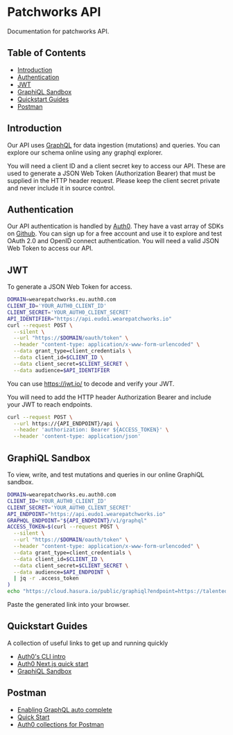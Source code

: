 # Patchworks API

Documentation for patchworks API.

## Table of Contents

- [Introduction](#introduction)
- [Authentication](#quickstart)
- [JWT](#jwt)
- [GraphiQL Sandbox](#graphiql-sandbox)
- [Quickstart Guides](#quickstart-guides)
- [Postman](#postman)

## Introduction

Our API uses [GraphQL](https://graphql.org/) for data ingestion (mutations) and queries. You can explore our schema online using any graphql explorer.

You will need a client ID and a client secret key to access our API. These are used to generate a JSON Web Token (Authorization Bearer) that must be supplied in the HTTP header request. Please keep the client secret private and never include it in source control.

## Authentication

Our API authentication is handled by [Auth0](https://auth0.com/). They have a vast array of SDKs on [Github](https://github.com/auth0). You can sign up for a free account and use it to explore and test OAuth 2.0 and OpenID connect authentication. You will need a valid JSON Web Token to access our API.

## JWT

To generate a JSON Web Token for access.

```bash
DOMAIN=wearepatchworks.eu.auth0.com
CLIENT_ID='YOUR_AUTH0_CLIENT_ID'
CLIENT_SECRET='YOUR_AUTH0_CLIENT_SECRET'
API_IDENTIFIER="https://api.eudo1.wearepatchworks.io"
curl --request POST \
  --silent \
  --url "https://$DOMAIN/oauth/token" \
  --header "content-type: application/x-www-form-urlencoded" \
  --data grant_type=client_credentials \
  --data client_id=$CLIENT_ID \
  --data client_secret=$CLIENT_SECRET \
  --data audience=$API_IDENTIFIER
```

You can use https://jwt.io/ to decode and verify your JWT.

You will need to add the HTTP header Authorization Bearer and include your JWT to reach endpoints.

```bash
curl --request POST \
  --url https://{API_ENDPOINT}/api \
  --header 'authorization: Bearer ${ACCESS_TOKEN}' \
  --header 'content-type: application/json'
```

## GraphiQL Sandbox

To view, write, and test mutations and queries in our online GraphiQL sandbox.

```bash
DOMAIN=wearepatchworks.eu.auth0.com
CLIENT_ID='YOUR_AUTH0_CLIENT_ID'
CLIENT_SECRET='YOUR_AUTH0_CLIENT_SECRET'
API_ENDPOINT="https://api.eudo1.wearepatchworks.io"
GRAPHQL_ENDPOINT="${API_ENDPOINT}/v1/graphql"
ACCESS_TOKEN=$(curl --request POST \
  --silent \
  --url "https://$DOMAIN/oauth/token" \
  --header "content-type: application/x-www-form-urlencoded" \
  --data grant_type=client_credentials \
  --data client_id=$CLIENT_ID \
  --data client_secret=$CLIENT_SECRET \
  --data audience=$API_ENDPOINT \
  | jq -r .access_token
)
echo "https://cloud.hasura.io/public/graphiql?endpoint=https://talented-flamingo-73.hasura.app/v1/graphql&header=Authorization: Bearer ${ACCESS_TOKEN}"
```

Paste the generated link into your browser.

## Quickstart Guides

A collection of useful links to get up and running quickly

- [Auth0's CLI intro](https://www.youtube.com/watch?v=egnVe9lXY0E)
- [Auth0 Next.js quick start](https://github.com/gopatchworks/nextjs-auth0)
- [GraphiQL Sandbox](https://codesandbox.io/s/graphiql-js-example-oc851)

## Postman

- [Enabling GraphQL auto complete](https://www.postman.com/graphql/)
- [Quick Start](https://learning.postman.com/docs/sending-requests/supported-api-frameworks/graphql/)
- [Auth0 collections for Postman](https://auth0.com/blog/introducing-auth0-collections-for-postman/)
